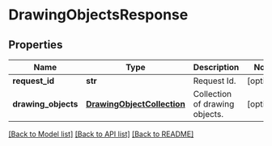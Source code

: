 # DrawingObjectsResponse

## Properties
Name | Type | Description | Notes
------------ | ------------- | ------------- | -------------
**request_id** | **str** | Request Id. | [optional] 
**drawing_objects** | [**DrawingObjectCollection**](DrawingObjectCollection.md) | Collection of drawing objects. | [optional] 

[[Back to Model list]](../README.md#documentation-for-models) [[Back to API list]](../README.md#documentation-for-api-endpoints) [[Back to README]](../README.md)



